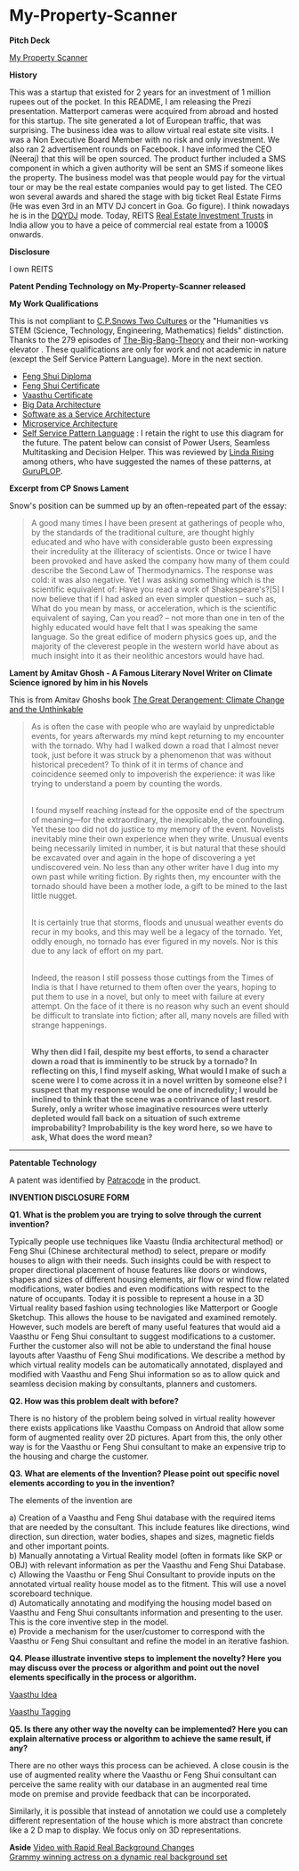 # My-Property-Scanner


**Pitch Deck**

[My Property Scanner](https://prezi.com/hqwup5yu13hp/my-property-scanner/?present=1)



**History**

This was a startup that existed for 2 years for an investment of 1 million rupees out of the pocket. In this README, I am releasing the Prezi presentation. Matterport cameras were acquired from abroad and hosted for this startup. The site generated a lot of European traffic, that was surprising. The business idea was to allow virtual real estate site visits. I was a Non Executive Board Member with no risk and only investment. We also ran 2 advertisement rounds on Facebook. I have informed the CEO (Neeraj) that this will be open sourced. The product further included a SMS component in which a given authority will be sent an SMS if someone likes the property. The business model was that people would pay for the virtual tour or may be the real estate companies would pay to get listed. The CEO won several awards and shared the stage with big ticket Real Estate Firms (He was even 3rd in an MTV DJ concert in Goa. Go figure). I think nowadays he is in the [DQYDJ](https://web.archive.org/web/20021209091429/http://www.dqydj.com/index.html) mode.  Today, REITS [Real Estate Investment Trusts](https://www.etmoney.com/blog/everything-you-need-to-know-about-real-estate-investment-trusts-reits/) in India allow you to have a peice of commercial real estate from a 1000$ onwards.

**Disclosure**

I own REITS



**Patent Pending Technology on My-Property-Scanner released**

**My Work Qualifications**

This is not compliant to [C.P.Snows Two Cultures](https://en.wikipedia.org/wiki/The_Two_Cultures) or the "Humanities vs STEM (Science, Technology, Engineering, Mathematics) fields"  distinction. Thanks to the 279 episodes of [The-Big-Bang-Theory](https://en.wikipedia.org/wiki/The_Big_Bang_Theory) and their non-working elevator . These qualifications are only for work and not academic in nature (except the Self Service Pattern Language). More in the next section.

* [Feng Shui Diploma](https://github.com/spacetracker-collab/My-Property-Scanner/blob/main/Feng%20Shui%20Diploma%20-%20Ramkumar%20R.jpg)
* [Feng Shui Certificate](https://github.com/spacetracker-collab/My-Property-Scanner/blob/main/Feng%20Shui%20Certificate.jpg)
* [Vaasthu Certificate](https://github.com/spacetracker-collab/My-Property-Scanner/blob/main/Vaasthu%20Certificate.jpg)
* [Big Data Architecture](https://github.com/spacetracker-collab/My-Property-Scanner/blob/main/Architecting%20Big%20Data.jpg)
* [Software as a Service Architecture](https://github.com/spacetracker-collab/My-Property-Scanner/blob/main/Architecting%20SaaS.jpg)
* [Microservice Architecture](https://github.com/spacetracker-collab/My-Property-Scanner/blob/main/Microservice%20Architecture.jpg)
* [Self Service Pattern Language](https://github.com/spacetracker-collab/My-Property-Scanner/blob/main/Self%20Service%20Pattern%20Language%201.0.png) : I retain the right to use this diagram for the future. The patent below can consist of Power Users, Seamless Multitasking and Decision Helper. This was reviewed by [Linda Rising](https://en.wikipedia.org/wiki/Linda_Rising) among others, who have suggested the names of these patterns, at [GuruPLOP](https://hillside.net/guruplop/).
                 
**Excerpt from CP Snows Lament**

Snow's position can be summed up by an often-repeated part of the essay:

<blockquote>

A good many times I have been present at gatherings of people who, by the standards of the traditional culture, are thought highly educated and who have with considerable gusto been expressing their incredulity at the illiteracy of scientists. Once or twice I have been provoked and have asked the company how many of them could describe the Second Law of Thermodynamics. The response was cold: it was also negative. Yet I was asking something which is the scientific equivalent of: Have you read a work of Shakespeare's?[5] I now believe that if I had asked an even simpler question – such as, What do you mean by mass, or acceleration, which is the scientific equivalent of saying, Can you read? – not more than one in ten of the highly educated would have felt that I was speaking the same language. So the great edifice of modern physics goes up, and the majority of the cleverest people in the western world have about as much insight into it as their neolithic ancestors would have had.

</blockquote>

**Lament by Amitav Ghosh - A Famous Literary Novel Writer on Climate Science ignored by him in his Novels**

This is from Amitav Ghoshs book [The Great Derangement: Climate Change and the Unthinkable](https://www.amazon.in/Great-Derangement-Climate-Change-Unthinkable-ebook/dp/B06XXHFVPH?ref=kindlecontentin50-21&tag=kindlecontentin50-21&gclid=CjwKCAjwnPOEBhA0EiwA609ReVgzJVkksVqRJsiqfY0M9_izDER-YWZ2ad_Ynk7rj0fGVy9GStMCSxoCWJgQAvD_BwE)

<blockquote>
 As is often the case with people who are waylaid by unpredictable events, for years afterwards my mind kept returning to my encounter with the tornado. Why had I walked down a road that I almost never took, just before it was struck by a phenomenon that was without historical precedent? To think of it in terms of chance and coincidence seemed only to impoverish the experience: it was like trying to understand a poem by counting the words. <br> <br>
  
I found myself reaching instead for the opposite end of the spectrum of meaning—for the extraordinary, the inexplicable, the confounding. Yet these too did not do justice to my memory of the event. Novelists inevitably mine their own experience when they write. Unusual events being necessarily limited in number, it is but natural that these should be excavated over and again in the hope of discovering a yet undiscovered vein. No less than any other writer have I dug into my own past while writing fiction. By rights then, my encounter with the tornado should have been a mother lode, a gift to be mined to the last little nugget. <br> <br>

It is certainly true that storms, floods and unusual weather events do recur in my books, and this may well be a legacy of the tornado. Yet, oddly enough, no tornado has ever figured in my novels. Nor is this due to any lack of effort on my part. <br> <br>

Indeed, the reason I still possess those cuttings from the Times of India is that I have returned to them often over the years, hoping to put them to use in a novel, but only to meet with failure at every attempt. On the face of it there is no reason why such an event should be difficult to translate into fiction; after all, many novels are filled with strange happenings. <br> <br>

**Why then did I fail, despite my best efforts, to send a character down a road that is imminently to be struck by a tornado? In reflecting on this, I find myself asking, What would I make of such a scene were I to come across it in a novel written by someone else? I suspect that my response would be one of incredulity; I would be inclined to think that the scene was a contrivance of last resort. Surely, only a writer whose imaginative resources were utterly depleted would fall back on a situation of such extreme improbability? Improbability is the key word here, so we have to ask, What does the word mean?**

</blockquote>

------------------------------------------------------------------------------------------------------------------------------------

**Patentable Technology**

A patent was identified by [Patracode](https://www.patracode.com/) in the product.

**INVENTION DISCLOSURE FORM**

 
**Q1. What is the problem you are trying to solve through the current invention?**
  
Typically people use techniques like Vaastu (India architectural method) or Feng Shui (Chinese architectural method) to select, prepare or modify houses to align with their needs. Such insights could be with respect to proper directional placement of house features like doors or windows, shapes and sizes of different housing elements, air flow or wind flow related modifications, water bodies and even modifications with respect to the nature of occupants.
Today it is possible to represent a house in a 3D Virtual reality based fashion using technologies like Matterport or Google Sketchup. This allows the house to be navigated and 
examined remotely. However, such models are bereft of many useful features that would aid a Vaasthu or Feng Shui consultant to suggest modifications to a customer. 
Further the customer also will not be able to understand the final house layouts after Vaasthu of Feng Shui modifications. We describe a method by which virtual reality 
models can be automatically annotated, displayed and modified with Vaasthu and Feng Shui information so as to allow quick and seamless decision making by consultants,
planners and customers.

**Q2. How was this problem dealt with before?**

There is no history of the problem being solved in virtual reality however there exists applications like Vaasthu Compass on Android that allow some form of augmented reality 
over 2D pictures. Apart from this, the only other way is for the Vaasthu or Feng Shui consultant to make an expensive trip to the housing and charge the customer.

**Q3. What are elements of the Invention? Please point out specific novel elements according to you  in the invention?**

The elements of the invention are 

a)	Creation of a Vaasthu and Feng Shui database with the required items that are needed by the consultant. This include features like directions, wind direction, sun direction, water bodies, shapes and sizes, magnetic fields and other important points. <br>
b)	Manually annotating a Virtual Reality model (often in formats like SKP or OBJ) with relevant information as per the Vaasthu and Feng Shui Database. <br>
c)	Allowing the   Vaasthu or Feng Shui Consultant to provide inputs on the annotated virtual reality house model as to the fitment. This will use a novel scoreboard technique. <br>
d)	Automatically annotating and modifying the housing model based on Vaasthu and Feng Shui consultants information and presenting to the user. This is the core inventive step in the model.<br>
e)	Provide a mechanism for the user/customer to correspond with the Vaasthu or Feng Shui consultant and refine the model in an iterative fashion. <br>


**Q4. Please illustrate inventive steps to implement the novelty? Here you may discuss over the process or algorithm and point out the novel elements specifically in the process or algorithm.**




[Vaasthu Idea](https://github.com/spacetracker-collab/My-Property-Scanner/blob/main/Vaasthu%20idea%201.0.png)

[Vaasthu Tagging](https://github.com/spacetracker-collab/My-Property-Scanner/blob/main/Vaasthu%20Tagging%201.0.png)

**Q5. Is there any other way the novelty can be implemented? Here you can explain alternative process or algorithm to achieve the same result, if any?**

There are no other ways this process can be achieved. A close cousin is the use of augmented reality where the Vaasthu or Feng Shui consultant can perceive the same reality with our database in an augmented real time mode on premise and provide feedback that can be incorporated.

Similarly, it is possible that instead of annotation we could use a completely different representation of the house which is more abstract than concrete like a 2 D map to display. We focus only on 3D representations.

**Aside**
[Video with Rapid Real Background Changes](https://www.youtube.com/watch?v=TAv0fApr1js) <br>
[Grammy winning actress on a dynamic real background set](https://www.youtube.com/watch?v=VV1XWJN3nJo)


